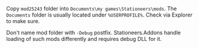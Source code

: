 Copy `mod25243` folder into `Documents\my games\Stationeers\mods`.
The `Documents` folder is usually located under `%USERPROFILE%`. Check via Explorer to make sure.

Don't name mod folder with `-Debug` postfix. Stationeers.Addons handle loading of such mods differently and requires debug DLL for it. 

